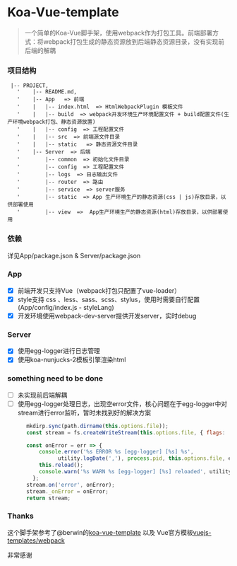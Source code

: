 # Koa-Vue-template

 > 一个简单的Koa-Vue脚手架，使用webpack作为打包工具。前端部署方式：将webpack打包生成的静态资源放到后端静态资源目录，没有实现前后端的解耦

### 项目结构
```
 |-- PROJECT,
   '    |-- README.md,
   '    |-- App   => 前端
   '    |   |-- index.html  => HtmlWebpackPlugin 模板文件
   '    |   |-- build  => webpack开发环境生产环境配置文件 + build配置文件(生产环境webpack打包、静态资源放置)
   '    |   |-- config  => 工程配置文件
   '    |   |-- src  => 前端源文件目录
   '    |   |-- static   => 静态资源文件目录
   '    |-- Server  => 后端
   '        |-- common  => 初始化文件目录
   '        |-- config  => 工程配置文件
   '        |-- logs  => 日志输出文件
   '        |-- router  => 路由
   '        |-- service  => server服务
   '        |-- static  => App 生产环境生产的静态资源(css | js)存放目录，以供部署使用
   '        |-- view  =>  App生产环境生产的静态资源(html)存放目录，以供部署使用
```

### 依赖
详见App/package.json & Server/package.json

### App
- [X] 前端开发只支持Vue（webpack打包只配置了vue-loader）
- [X] style支持 css 、less、sass、scss、stylus，使用时需要自行配置(App/config/index.js - styleLang)
- [X] 开发环境使用webpack-dev-server提供开发server，实时debug

### Server
- [X] 使用egg-logger进行日志管理
- [X] 使用koa-nunjucks-2模板引擎渲染html

### something need to be done
- [ ] 未实现前后端解耦
- [ ] 使用egg-logger处理日志，出现空error文件，核心问题在于egg-logger中对stream进行error监听，暂时未找到好的解决方案
``` JavaScript
      mkdirp.sync(path.dirname(this.options.file));
      const stream = fs.createWriteStream(this.options.file, { flags: 'a' });

      const onError = err => {
          console.error('%s ERROR %s [egg-logger] [%s] %s',
                utility.logDate(','), process.pid, this.options.file, err.stack);
          this.reload();
          console.warn('%s WARN %s [egg-logger] [%s] reloaded', utility.logDate(','), process.pid, this.options.file);
        };
      stream.on('error', onError);
      stream._onError = onError;
      return stream;
```

### Thanks
这个脚手架参考了@berwin的[koa-vue-template](https://github.com/berwin/koa-vue-template) 以及 Vue官方模板[vuejs-templates/webpack](https://github.com/vuejs-templates/webpack)

非常感谢

